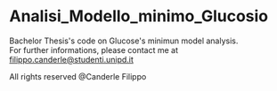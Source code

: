 # Analisi_Modello_minimo_Glucosio

Bachelor Thesis's code on Glucose's minimun model analysis. \
For further informations, please contact me at filippo.canderle@studenti.unipd.it

All rights reserved @Canderle Filippo
